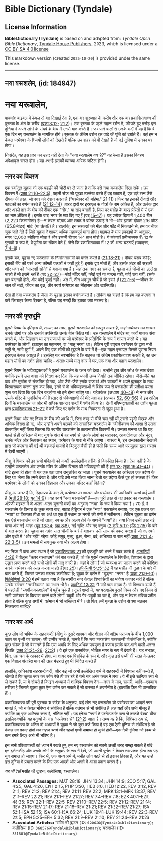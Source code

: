 # Bible Dictionary (Tyndale)

## License Information

**Bible Dictionary (Tyndale)** is based on and adapted from: _Tyndale Open Bible Dictionary_, [Tyndale House Publishers](https://tyndaleopenresources.com/), 2023, which is licensed under a [CC BY-SA 4.0 license](https://creativecommons.org/licenses/by-sa/4.0/legalcode.en).

This markdown version (created `2025-10-20`) is provided under the same license.



--------------------------------

## नया यरूशलेम, (id: 184947)

नया यरूशलेम,
============

वाक्यांश बाइबल में केवल दो बार दिखाई देता है, एक बार शुरुआत के करीब और एक बार प्रकाशितवाक्य की पुस्तक के अंत के करीब ([प्रका 3:12](https://ref.ly/Rev3:12); [21:2](https://ref.ly/Rev21:2))। उस पुस्तक के पहले महान दर्शन में, जी उठे हुए मसीह इस दुनिया में अपने लोगों के संघर्ष के बीच में उनसे बात करते हैं। जय पाने वालों से उनके वादों में यह है कि वे एक दिन नए यरूशलेम के नागरिक होंगे। पुस्तक के अंतिम दर्शन इस वादे की पूर्ति को दर्शाते हैं। वहां हम न केवल परमेश्वर के विजयी लोगों को देखते हैं बल्कि उस शहर को भी देखते हैं जो नई दुनिया में उनका घर होगा।

निःसंदेह, यह इस प्रश्न का उत्तर नहीं देता कि "नया यरूशलेम क्या है?" यह कैसा है इसका विवरण अपेक्षाकृत सरल होगा। यह *क्या* है इसकी व्याख्या अधिक जटिल होगी।

नगर का विवरण
------------

एक स्वर्गदूत यूहन्ना को एक पहाड़ी की चोटी पर ले जाता है ताकि उसे नया यरूशलेम दिखा सके। उस विवरण में ([प्रका 21:10–22:5](https://ref.ly/Rev21:10-Rev22:5)), पहली चीज़ जो यूहन्ना उल्लेख करते हैं वह प्रकाश है, एक बड़े रत्न जैसे दीपक की तरह, जो नगर को रोशन करता है ("परमेश्वर की महिमा," [21:11](https://ref.ly/Rev21:11))। फिर वह इसकी दीवारों और फाटकों का वर्णन करते हैं ([21:12–14](https://ref.ly/Rev21:12-Rev21:14))।बारह द्वारों पर इस्राएल के गोत्रों के नाम अंकित हैं, और प्रत्येक द्वार और अगले द्वार के बीच की दीवार एक "नींव," या खंड बनाती है, जिस पर मसीह के बारह प्रेरितों में से एक का नाम अंकित है। इसके बाद, नगर के माप दिए गए हैं (पद [15–17](https://ref.ly/Rev21:15-Rev21:17))। यह प्रत्येक दिशा में 1,400 मील (2,220 किलोमीटर) है—न केवल चौड़ाई और लंबाई में बल्कि ऊंचाई में भी—और इसकी दीवार 216 फीट (65\.8 मीटर) मोटी (या ऊंची?) है। हालांकि, इन समकक्षों को मील और फीट में निकालने से, हम वह चीज़ चूक जाते देते हैं जिसे यूहन्ना ने शायद अधिक महत्वपूर्ण माना होगा।बाइबल के माप इकाइयों के अनुसार, नगर 12,000 स्टेडिया चौड़ा है और इसकी दीवार 144 हाथ मोटी है। ये संख्याएँ प्रतीकात्मक हैं; 12 के गुणकों के रूप में, वे पूर्णता का संकेत देते हैं, जैसे कि प्रकाशितवाक्य में 12 की अन्य घटनाएँ (उदाहरण, [7:4–8](https://ref.ly/Rev7:4-Rev7:8))।

इसके बाद, यूहन्ना नए यरूशलेम के निर्माण सामग्री का वर्णन करते हैं ([21:18–21](https://ref.ly/Rev21:18-Rev21:21))। दीवार यशब की है; इसकी नींव की परतें अन्य कीमती पत्थरों से जड़ी हुई हैं; इसके द्वार मोती हैं; और इसके अंदर की सड़कों और भवन को "पारदर्शी सोने" से बनाया गया है। जहां तक नगर का सवाल है, यूहन्ना कई चीजों का उल्लेख करते हैं जो इसमें *नहीं* हैं (पद [22–27](https://ref.ly/Rev21:22-Rev21:27))—कोई मंदिर नहीं, कोई सूर्य या चन्द्रमा नहीं, कोई रात नहीं, इसके द्वार बंद नहीं होते, और कोई बुराई नहीं। अंत में, तीन अद्भुत चीजें हैं जो इसमें *हैं*  ([22:1–5](https://ref.ly/Rev22:1-Rev22:5))—जीवन के जल की नदी, जीवन का वृक्ष, और स्वयं परमेश्वर का सिंहासन और उपस्थिति।  
  
ऐसा ही नया यरूशलेम है जैसा कि यूहन्ना इसका वर्णन करते है। लेकिन वह चाहते हैं कि हम यह कल्पना न करें कि शहर कैसा दिखता है, बल्कि यह समझें कि इसका क्या मतलब है।

नगर की पृष्ठभूमि
----------------

पुराने नियम के इतिहास में, दाऊद का नगर, पुराने यरूशलेम को प्रस्तुत करता है, जहां परमेश्वर का शासन उनके लोगों पर और उनकी उपस्थिति उनके बीच केंद्रित थी। उस यरूशलेम में मंदिर था, जहाँ याजक सेवा करते थे, और सिंहासन था उन राजाओं का जो परमेश्वर के प्रतिनिधि के रूप में शासन करते थे। यह परमेश्वर के लोगों, इस्राएल का महानगर, या "मातृ नगर" था। लेकिन पूरी बाइबल परमेश्वर के द्वारा सभी राष्ट्रों से, सभी युगों में, अपने लिए एक लोगों को छुड़ाने के बारे में है—एक महान इस्राएल जिसमें पुराना नियम इस्राएल केवल अग्रदूत है। इसलिए यह स्वाभाविक है कि बाइबल जो अंतिम प्रकाशितवाक्य करती है, वह उन महान लोगों का दर्शन होना चाहिए \- अंततः सच्चे मातृ नगर में घर, एक नया और महान यरूशलेम।

पुराने नियम के भविष्यद्वक्ताओं ने पुराने यरूशलेम के पतन को देखा। उन्होंने दुख और क्रोध के साथ देखा क्योंकि इसने उस आशा को निराश कर दिया कि यह अपनी उच्च नियति तक जीवित रहेगा। जैसे\-जैसे यह पाप और मूर्खता से संक्रमित हो गया, और जैसे\-जैसे इसके राजाओं और याजकों ने अपने बुलाहट के साथ विश्वासघात करना शुरू कर दिया, इनमें से दो भविष्यद्वक्ताओं ने विशेष रूप से यरूशलेम की प्रतीक्षा करना शुरू कर दिया कि एक दिन वह होगा जो इसे होना चाहिए था। यहेजकेल (अध्याय [40–48](https://ref.ly/Ezek40:1-Ezek48:35)) ने नगर और उसके मंदिर के पुनर्निर्माण की विस्तार से भविष्यद्वाणी की थी; यशायाह (अध्याय [52](https://ref.ly/Isa52:1-Isa52:15), [60–66](https://ref.ly/Isa60:1-Isa66:24)) ने इस अंतिम दिनों के यरूशलेम का और भी अधिक शानदार शब्दों में वर्णन किया है। दोनों भविष्यद्वक्ताओं का दर्शन यूहन्ना द्वारा [प्रकाशितवाक्य 21–22](https://ref.ly/Rev21:1-Rev22:21) में दर्ज किए गए दर्शन के साथ निकटता से जुड़ा हुआ है।

पुराने नियम और नए नियम के बीच की अवधि में, जिस तरह से चीजें चल रही थीं,उससे यहूदी लेखक और अधिक निराश हो गए, और उन्होंने अपने पाठकों को सांसारिक यरूशलेम के नवीनीकरण की आशा से उतना प्रोत्साहित नहीं किया जितना कि स्वर्गीय यरूशलेम के कल्पनाशील विवरणों से। उनका मानना ​​था कि यह पहले से ही अस्तित्व में था; युग के अंत में यह स्वर्ग से, उनके लोगों का महानगर, आबादी वाला और सुंदर, उनके मंदिर और सिंहासन का स्थान, परमेश्वर के पास से नीचे आएगा। वास्तव में, इन अन्तकालीन लेखकों द्वारा जो कल्पना की गई थी वह कई मायनों में बिल्कुल वैसी ही है जैसी कि समय आने पर यूहन्ना द्वारा वास्तव में देखी जाएगी।

यीशु ने विचार की इन सभी पंक्तियों को काफी उल्लेखनीय तरीके से विकसित किया है। ऐसा नहीं है कि उन्होंने यरूशलेम और उनके मंदिर के अंतिम विनाश की भविष्यद्वाणी की है ([मर 13](https://ref.ly/Mark13:1-Mark13:37); [लूका 19:41–44](https://ref.ly/Luke19:41-Luke19:44))। यदि इतना ही होता तो यह एक बड़ा प्रश्न अनुत्तरित रह जाता। पुराने यरूशलेम का अस्तित्व एक उद्देश्य के लिए था, जैसा कि हमने देखा है; और यदि उसे नष्ट किया जाना है तो वह उद्देश्य कैसे पूरा हो सकता है? फिर परमेश्वर के लोगों को उनका सिंहासन और उनका मन्दिर कहाँ मिलेगा?

यीशु का उत्तर है कि, देहधारण के बाद से, परमेश्वर का शासन और परमेश्वर की उपस्थिति *उनमे* पाई जाती है ([मत्ती 28:18](https://ref.ly/Matt28:18); [यूह 14:9](https://ref.ly/John14:9))। वह स्वयं "नया यरूशलेम" है—एक पूरी तरह से नए प्रकार का यरूशलेम। अंग्रेजी बाइबल में दो अलग\-अलग यूनानी शब्दों का अनुवाद "नया" के रूप में किया गया है। 70 ई. में यरूशलेम के विनाश के कुछ समय बाद, सम्राट हैड्रियन ने एक "नया" यरूशलेम बनाया; यह एक प्रकार का "नया" था जिसका सीधा सा अर्थ था एक ही स्थान पर नगरों की श्रेणी में नवीनतम। लेकिन यूहन्ना का दर्शन एक ऐसे यरूशलेम का है जो ताज़ा, स्वच्छ और अलग होने के अर्थ में "नया" है। नया नियम उसी तरह नई वाचा और नई आज्ञा ([यूह 13:34](https://ref.ly/John13:34); [इब्रा 8:8](https://ref.ly/Heb8:8)), नई सृष्टि और नए मनुष्य ([2 कुरि 5:17](https://ref.ly/2Cor5:17); [इफि 2:15](https://ref.ly/Eph2:15)) के बारे में बात करता है। यूहन्ना का दर्शन सात चीजों के बारे में बताकर उसी सत्य को प्रकट करता है जो नए स्वर्ग और पृथ्वी में "और नहीं" रहेगा: कोई समुद्र, मृत्यु, दुःख, रोना, दर्द, अभिशाप या रात नहीं ([प्रका 21:1, 4](https://ref.ly/Rev21:1); [22:3–5](https://ref.ly/Rev22:3-Rev22:5))। इन मामलों में सब कुछ नया और अलग होगा।

नए नियम में पांच अन्य स्थान हैं जो [प्रकाशितवाक्य 21](https://ref.ly/Rev21:1-Rev21:27) की पृष्ठभूमि को भरने में मदद करते हैं।[गलातियों 4:26](https://ref.ly/Gal4:26) में पौलुस "ऊपर यरूशलेम" की बात करते हैं, जो कि पुराने यरूशलेम के विपरीत, विश्वास के द्वारा उद्धार प्राप्त करने वाले सभी लोगों की मातृ नगरी है। जहां वे लोग हैं जो व्यवस्था का पालन करने की कोशिश करके परमेश्वर को प्रसन्न करना चाहते हैं(पद [25](https://ref.ly/Gal4:25))।[इफिसियों 5:25–32](https://ref.ly/Eph5:25-Eph5:32) में वह मसीह की दुल्हन के बारे में बात करते हैं, जिससे उनका मतलब कलीसिया है; यूहन्ना के दर्शन में "दुल्हन" "नगर" है ([प्रका 21:9–10](https://ref.ly/Rev21:9-Rev21:10))।[फिलिप्पियों 3:20](https://ref.ly/Phil3:20) में हमें बताया गया है कि स्वर्गीय नगर केवल विश्वासियों का भविष्य का घर नहीं है बल्कि उनके वर्तमान "नागरिकता" का स्थान भी है। [इब्रानियों 12:22](https://ref.ly/Heb12:22) भी यही बात कहता है: जो विश्वास करते हैं वे पहले ही "स्वर्गीय यरूशलेम" में पहुँच चुके हैं। दूसरे शब्दों में, *यह* यरूशलेम पुराने नियम और नए नियम से सभी परमेश्वर के विश्वास करने वाले लोगों, यहूदी और गैर\-यहूदी का घर है, और यह न केवल भविष्य प्रतीत होता है बल्कि कुछ अर्थों में, वर्तमान में भी अस्तित्व में है। तो फिर, हमें यूहन्ना के दर्शन से क्या मतलब निकालना चाहिए?

नगर का अर्थ
-----------

कुछ लोग जो भविष्य के सहस्त्राब्दी (यीशु के दूसरे आगमन और शैतान की अंतिम पराजय के बीच 1,000 साल का पृथ्वी पर शासन) की उम्मीद करते हैं, मानते हैं कि नया यरूशलेम सहस्त्राब्दी से संबंधित है, क्योंकि कुछ संकेत हैं जो वे मानते हैं कि उस अवधि के लिए अधिक उपयुक्त हैं बजाय इसके बाद आने वाली अनन्त स्थिति ([प्रका 21:24–26](https://ref.ly/Rev21:24-Rev21:26); [22:2](https://ref.ly/Rev22:2))। वे इसे एक वास्तविक, भौतिक नगर के रूप में देखते हैं। यह संभवतः, फिर, एक घन के आकार में होगा, या शायद एक पिरामिड के रूप में, और कुछ इसे पृथ्वी की सतह के ऊपर एक विशाल अंतरिक्ष यान की तरह मंडराते हुए भी चित्रित करते हैं।

हालांकि, अधिकांश सहस्राब्दीवादी, और कई जो अभी उल्लेखित अर्थ में सहस्राब्दी में विश्वास नहीं करते हैं, सोचते हैं कि यूहन्ना नगर का वर्णन वैसे ही कर रहे हैं जैसे यह अनंत काल में होगा। वे भी इसे शाब्दिक रूप से ले सकते हैं, या वे सोचते हैं कि इन अध्यायों में शाब्दिक विवरण देना—नगर के माप, सामग्री, आदि—एकमात्र तरीका है जिससे यूहन्ना कुछ ऐसा वर्णन कर सकते हैं जो वास्तव में अवर्णनीय है (हालांकि फिर भी वास्तविक है)।

प्रकाशितवाक्य की पूरी पुस्तक के संदेश के अनुरूप, कई लोग नए यरूशलेम को परमेश्वर का आदर्श नगर मानते हैं, जो न केवल भविष्य से संबंधित है बल्कि वर्तमान से भी संबंधित है।यह यहाँ और अभी मौजूद है क्योंकि यह एक आत्मिक सत्य है, भौतिक नहीं। यह हमेशा "स्वर्ग से परमेश्वर के पास से उतरते देखा" ठीक इसलिए क्योंकि यह मनुष्यों के पास "परमेश्वर से" ([21:2](https://ref.ly/Rev21:2)) आता है। तथ्य यह है कि, निश्चित रूप से, प्रकाशितवाक्य के अंतिम दो अध्यायों में यूहन्ना ने जो कुछ दर्ज किया है वह एक ऐसी दुनिया से संबंधित है जो केवल तब प्रकट होगी जब पहला स्वर्ग और पहली पृथ्वी समाप्त हो चुकी होगी—एक ऐसी दुनिया जो (कम से कम हमारे लिए) अभी भी भविष्य है। 

इन सभी पवित्रशास्त्रों को ध्यान में रखते हुए, हम नए यरूशलेम को सबसे अच्छी तरह समझ सकते हैं यदि हम इसे मसीह और उसके लोगों के समुदाय के रूप में देखें, जो अपनी पूर्णता में केवल तब प्रकट होगा जब यह युग समाप्त हो जाएगा। फिर भी, एक अन्य अर्थ में, मसीह लोग पहले से ही इसका हिस्सा हैं, और यह उन्हें इस दुनिया में प्रयास करने के लिए एक आदर्श और अगले में आशा प्रदान करता है।

*यह भी देखें* मसीह की दुल्हन; कलीसिया; यरूशलेम।

* **Associated Passages:** MAT 28:18; JHN 13:34; JHN 14:9; 2CO 5:17; GAL 4:25; GAL 4:26; EPH 2:15; PHP 3:20; HEB 8:8; HEB 12:22; REV 3:12; REV 21:1; REV 21:2; REV 21:4; REV 21:11; REV 22:2; MRK 13:1–MRK 13:37; REV 21:1–REV 22:21; REV 21:1–REV 21:27; REV 7:4–REV 7:8; EZK 40:1–EZK 48:35; REV 22:1–REV 22:5; REV 21:10–REV 22:5; REV 21:12–REV 21:14; REV 21:15–REV 21:17; REV 21:18–REV 21:21; REV 21:22–REV 21:27; ISA 52:1–ISA 52:15; ISA 60:1–ISA 66:24; LUK 19:41–LUK 19:44; REV 22:3–REV 22:5; EPH 5:25–EPH 5:32; REV 21:9–REV 21:10; REV 21:24–REV 21:26
* **Associated Articles:** मसीह की दुल्हन (ID: `620626@TyndaleBibleDictionary`); कलीसिया (ID: `368576@TyndaleBibleDictionary`); यरूशलेम (ID: `381601@TyndaleBibleDictionary`)

